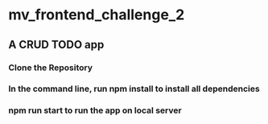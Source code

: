 # mv_frontend_challenge_2
## A CRUD TODO app 
### Clone the Repository 
### In the command line, run npm install to install all dependencies
### npm run start to run the app on local server

